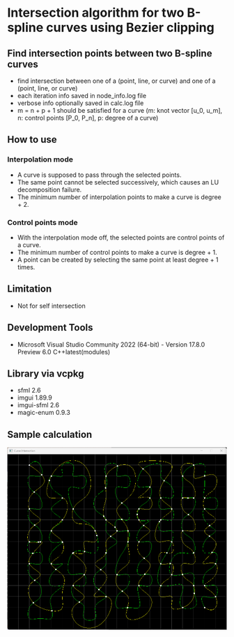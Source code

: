 # Intersection algorithm for two B-spline curves using Bezier clipping

## Find intersection points between two B-spline curves

- find intersection between one of a (point, line, or curve) and one of a (point, line, or curve)
- each iteration info saved in node_info.log file
- verbose info optionally saved in calc.log file
- m = n + p + 1 should be satisfied for a curve
(m: knot vector [u_0, u_m], n: control points [P_0, P_n], p: degree of a curve)

## How to use

### Interpolation mode
- A curve is supposed to pass through the selected points.
- The same point cannot be selected successively, which causes an LU decomposition failure.
- The minimum number of interpolation points to make a curve is degree + 2.

### Control points mode
- With the interpolation mode off, the selected points are control points of a curve.
- The minimum number of control points to make a curve is degree + 1.
- A point can be created by selecting the same point at least degree + 1 times.

## Limitation

- Not for self intersection

## Development Tools

- Microsoft Visual Studio Community 2022 (64-bit) - 
Version 17.8.0 Preview 6.0
C++latest(modules)

## Library via vcpkg

- sfml 2.6
- imgui 1.89.9
- imgui-sfml 2.6
- magic-enum 0.9.3

## Sample calculation
![screenshot](Screenshot_3.png)

